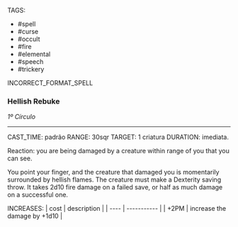 TAGS:
- #spell
- #curse
- #occult
- #fire
- #elemental
- #speech
- #trickery

INCORRECT_FORMAT_SPELL
### Hellish Rebuke
*1º Círculo*
___
CAST_TIME: padrão
RANGE: 30sqr
TARGET: 1 criatura
DURATION: imediata.

Reaction: you are being damaged by a creature within range of you that you can see.  
  
You point your finger, and the creature that damaged you is momentarily surrounded by hellish flames. The creature must make a Dexterity saving throw. It takes 2d10 fire damage on a failed save, or half as much damage on a successful one.

INCREASES:
| cost | description |
| ---- | ----------- |
| +2PM | increase the damage by +1d10 |
